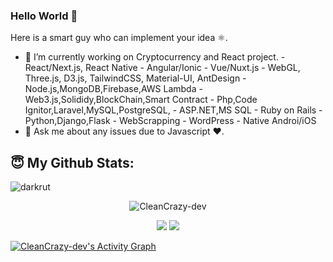 ### Hello World 👋
Here is a smart guy who can implement your idea ⚛️.

- 🔭 I’m currently working on Cryptocurrency and React project.
      - React/Next.js, React Native
      - Angular/Ionic
      - Vue/Nuxt.js
      - WebGL, Three.js, D3.js, TailwindCSS, Material-UI, AntDesign
      - Node.js,MongoDB,Firebase,AWS Lambda
      - Web3.js,Solididy,BlockChain,Smart Contract
      - Php,Code Ignitor,Laravel,MySQL,PostgreSQL,
      - ASP.NET,MS SQL
      - Ruby on Rails
      - Python,Django,Flask
      - WebScrapping
      - WordPress
      - Native Androi/iOS
- 💬 Ask me about any issues due to Javascript ❤️.
## <b>😇 My Github Stats</b>:
<p align="left"><img src="https://komarev.com/ghpvc/?username=CleanCrazy-dev&label=Profile%20views&color=0e75b6&style=flat" alt="darkrut" /> </p>
<p align="center" style="margin-bottom: 10px;"><img src="https://github-profile-trophy.vercel.app/?username=CleanCrazy-dev&column=7&theme=onedark" alt="CleanCrazy-dev" /></p>
<p align="center">
  <img src = "https://github-readme-stats.vercel.app/api?username=CleanCrazy-dev&show_icons=true&include_all_commits=true&count_private=true&theme=tokyonight"> 
  <img src = "https://github-readme-stats.vercel.app/api/top-langs/?username=CleanCrazy-dev&langs_count=8&layout=compact&theme=tokyonight&include_all_commits=true">
</p>
<a href="https://github.com/CleanCrazy-dev/CleanCrazy-dev">
  <img alt="CleanCrazy-dev's Activity Graph" src="https://activity-graph.herokuapp.com/graph?username=CleanCrazy-dev&bg_color=22222E&color=DDDD66&line=00FFFF&point=0000FF"/>
</a>
